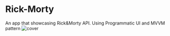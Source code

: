 # Rick-Morty
An app that showcasing Rick&amp;Morty API. Using Programmatic UI and MVVM pattern
![cover](https://github.com/cagataygedik/Rick-Morty/assets/63191649/cd77396c-fa16-434c-9d50-36f769374604)
